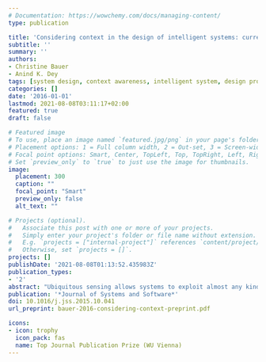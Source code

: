 ```yaml
---
# Documentation: https://wowchemy.com/docs/managing-content/
type: publication

title: 'Considering context in the design of intelligent systems: current practices and suggestions for improvement'
subtitle: ''
summary: ''
authors:
- Christine Bauer
- Anind K. Dey
tags: [system design, context awareness, intelligent system, design process, context selection, context identification, context adaptivity]
categories: []
date: '2016-01-01'
lastmod: 2021-08-08T03:11:17+02:00
featured: true
draft: false

# Featured image
# To use, place an image named `featured.jpg/png` in your page's folder.
# Placement options: 1 = Full column width, 2 = Out-set, 3 = Screen-width
# Focal point options: Smart, Center, TopLeft, Top, TopRight, Left, Right, BottomLeft, Bottom, BottomRight
# Set `preview_only` to `true` to just use the image for thumbnails.
image:
  placement: 300
  caption: ""
  focal_point: "Smart"
  preview_only: false
  alt_text: ""

# Projects (optional).
#   Associate this post with one or more of your projects.
#   Simply enter your project's folder or file name without extension.
#   E.g. `projects = ["internal-project"]` references `content/project/deep-learning/index.md`.
#   Otherwise, set `projects = []`.
projects: []
publishDate: '2021-08-08T01:13:52.435983Z'
publication_types:
- '2'
abstract: "Ubiquitous sensing allows systems to exploit almost any kind of context, and enables the design of intelligent systems that are aware of their context and adapt their behavior accordingly. As such systems have a number of properties, which distinguish them from traditional systems, their design requires a new approach to requirements engineering and to product development. While existing contributions concentrate on individual aspects in the design process, there is a lack of a holistic perspective on the design of intelligent systems. Considering the entire design process, would allow for the creation of better functioning designs, as has been demonstrated in various fields of system design. Furthermore, little is known about how people design intelligent systems. A deep understanding about design practices is, though, a prerequisite for coming up with systematic improvements. The contribution of this paper is twofold: First, based on interviews, we analyze the design processes undertaken by designers, and present five underlying process archetypes. We focus on how designers identify, select, and consider context across the entire design process. Second, we propose an improved design process for intelligent systems that aims at supporting system designers in their design task in order to serve an organization’s, and/or users’ needs."
publication: '*Journal of Systems and Software*'
doi: 10.1016/j.jss.2015.10.041
url_preprint: bauer-2016-considering-context-preprint.pdf

icons:
- icon: trophy
  icon_pack: fas
  name: Top Journal Publication Prize (WU Vienna)
---
```

